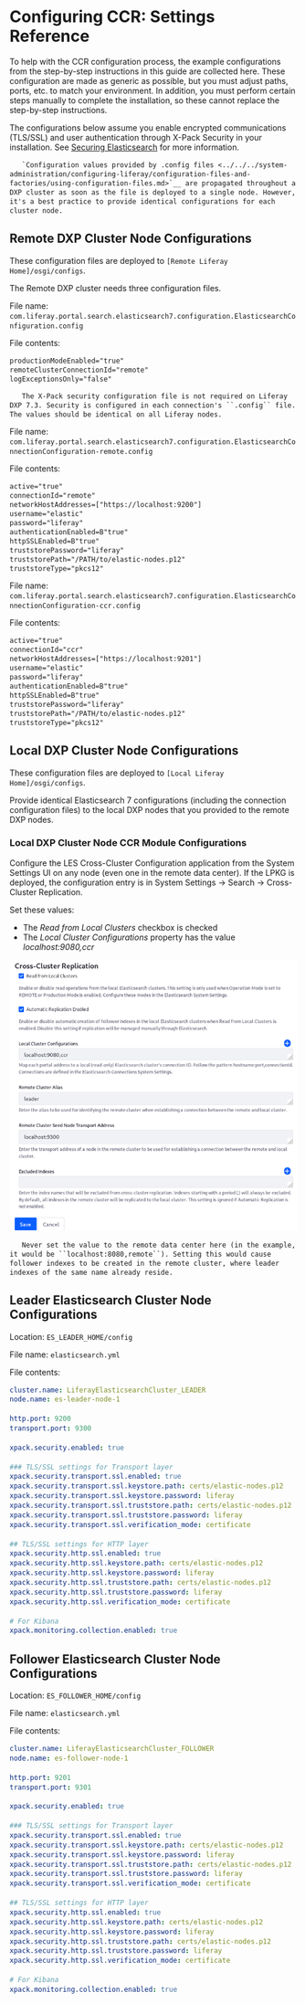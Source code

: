 # Configuring CCR: Settings Reference

To help with the CCR configuration process, the example configurations from the step-by-step instructions in this guide are collected here. These configuration are made as generic as possible, but you must adjust paths, ports, etc. to match your environment. In addition, you must perform certain steps manually to complete the installation, so these cannot replace the step-by-step instructions.

The configurations below assume you enable encrypted communications (TLS/SSL) and user authentication through X-Pack Security in your installation. See [Securing Elasticsearch](../../installing-and-upgrading-a-search-engine/elasticsearch/securing-elasticsearch.md) for more information.

```tip::
   `Configuration values provided by .config files <../../../system-administration/configuring-liferay/configuration-files-and-factories/using-configuration-files.md>`__ are propagated throughout a DXP cluster as soon as the file is deployed to a single node. However, it's a best practice to provide identical configurations for each cluster node. 
```

## Remote DXP Cluster Node Configurations

These configuration files are deployed to `[Remote Liferay Home]/osgi/configs`.

The Remote DXP cluster needs three configuration files.

File name: `com.liferay.portal.search.elasticsearch7.configuration.ElasticsearchConfiguration.config`

File contents:

```properties
productionModeEnabled="true"
remoteClusterConnectionId="remote"
logExceptionsOnly="false"
```

```tip::
   The X-Pack security configuration file is not required on Liferay DXP 7.3. Security is configured in each connection's ``.config`` file. The values should be identical on all Liferay nodes.
```

File name: `com.liferay.portal.search.elasticsearch7.configuration.ElasticsearchConnectionConfiguration-remote.config`

File contents:

```properties
active="true"
connectionId="remote"
networkHostAddresses=["https://localhost:9200"]
username="elastic"
password="liferay"
authenticationEnabled=B"true"
httpSSLEnabled=B"true"
truststorePassword="liferay"
truststorePath="/PATH/to/elastic-nodes.p12"
truststoreType="pkcs12"
```

File name: `com.liferay.portal.search.elasticsearch7.configuration.ElasticsearchConnectionConfiguration-ccr.config`

File contents:

```properties
active="true"
connectionId="ccr"
networkHostAddresses=["https://localhost:9201"]
username="elastic"
password="liferay"
authenticationEnabled=B"true"
httpSSLEnabled=B"true"
truststorePassword="liferay"
truststorePath="/PATH/to/elastic-nodes.p12"
truststoreType="pkcs12"
```

## Local DXP Cluster Node Configurations

These configuration files are deployed to `[Local Liferay Home]/osgi/configs`.

Provide identical Elasticsearch 7 configurations (including the connection configuration files) to the local DXP nodes that you provided to the remote DXP nodes.

### Local DXP Cluster Node CCR Module Configurations

Configure the LES Cross-Cluster Configuration application from the System Settings UI on any node (even one in the remote data center). If the LPKG is deployed, the configuration entry is in System Settings &rarr; Search &rarr; Cross-Cluster Replication.

Set these values:

* The _Read from Local Clusters_ checkbox is checked
* The _Local Cluster Configurations_ property has the value _localhost:9080,ccr_

![Configure CCR from System Settings.](./ccr-basic-use-case-config-reference/images/01.png)

```important::
   Never set the value to the remote data center here (in the example, it would be ``localhost:8080,remote``). Setting this would cause follower indexes to be created in the remote cluster, where leader indexes of the same name already reside.
```

## Leader Elasticsearch Cluster Node Configurations

Location: `ES_LEADER_HOME/config`

File name: `elasticsearch.yml`

File contents:
```yaml
cluster.name: LiferayElasticsearchCluster_LEADER
node.name: es-leader-node-1

http.port: 9200
transport.port: 9300

xpack.security.enabled: true

### TLS/SSL settings for Transport layer
xpack.security.transport.ssl.enabled: true
xpack.security.transport.ssl.keystore.path: certs/elastic-nodes.p12
xpack.security.transport.ssl.keystore.password: liferay
xpack.security.transport.ssl.truststore.path: certs/elastic-nodes.p12
xpack.security.transport.ssl.truststore.password: liferay
xpack.security.transport.ssl.verification_mode: certificate

## TLS/SSL settings for HTTP layer
xpack.security.http.ssl.enabled: true
xpack.security.http.ssl.keystore.path: certs/elastic-nodes.p12
xpack.security.http.ssl.keystore.password: liferay
xpack.security.http.ssl.truststore.path: certs/elastic-nodes.p12
xpack.security.http.ssl.truststore.password: liferay
xpack.security.http.ssl.verification_mode: certificate

# For Kibana
xpack.monitoring.collection.enabled: true
```

## Follower Elasticsearch Cluster Node Configurations

Location: `ES_FOLLOWER_HOME/config`

File name: `elasticsearch.yml`

File contents:

```yaml
cluster.name: LiferayElasticsearchCluster_FOLLOWER
node.name: es-follower-node-1

http.port: 9201
transport.port: 9301

xpack.security.enabled: true

### TLS/SSL settings for Transport layer
xpack.security.transport.ssl.enabled: true
xpack.security.transport.ssl.keystore.path: certs/elastic-nodes.p12
xpack.security.transport.ssl.keystore.password: liferay
xpack.security.transport.ssl.truststore.path: certs/elastic-nodes.p12
xpack.security.transport.ssl.truststore.password: liferay
xpack.security.transport.ssl.verification_mode: certificate

## TLS/SSL settings for HTTP layer
xpack.security.http.ssl.enabled: true
xpack.security.http.ssl.keystore.path: certs/elastic-nodes.p12
xpack.security.http.ssl.keystore.password: liferay
xpack.security.http.ssl.truststore.path: certs/elastic-nodes.p12
xpack.security.http.ssl.truststore.password: liferay
xpack.security.http.ssl.verification_mode: certificate

# For Kibana
xpack.monitoring.collection.enabled: true
```
